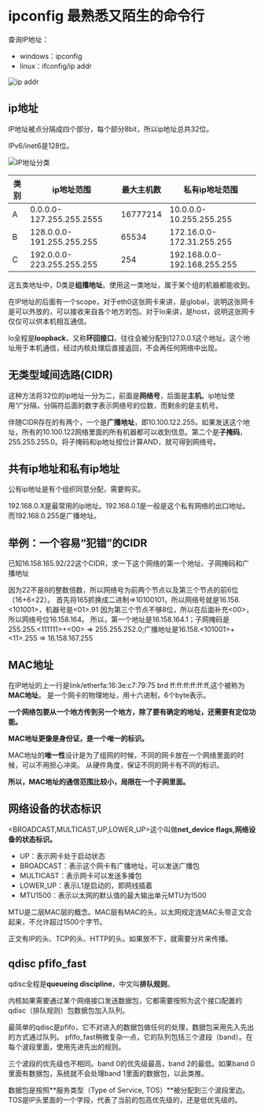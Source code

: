 
# ipconfig 最熟悉又陌生的命令行

查询IP地址：
- windows：ipconfig
- linux：ifconfig/ip addr

![ip addr](https://images2018.cnblogs.com/blog/562318/201807/562318-20180720104549272-1124047236.png)

## ip地址

IP地址被点分隔成四个部分，每个部分8bit，所以ip地址总共32位。

IPv6/inet6是128位。

![IP地址分类](https://images2015.cnblogs.com/blog/880287/201604/880287-20160403105152098-758758870.gif)

类别 | ip地址范围 | 最大主机数 | 私有ip地址范围
-----|------------|-----------|---------------
A|0.0.0.0-127.255.255.2555|16777214|10.0.0.0-10.255.255.255
B|128.0.0.0-191.255.255.255|65534|172.16.0.0-172.31.255.255
C|192.0.0.0-223.255.255.255|254|192.168.0.0-192.168.255.255

这五类地址中，D类是**组播地址**。使用这一类地址，属于某个组的机器都能收到。

在IP地址的后面有一个scope，对于eth0这张网卡来讲，是global，说明这张网卡是可以外放的，可以接收来自各个地方的包。对于lo来讲，是host，说明这张网卡仅仅可以供本机相互通信。

lo全程是**loopback**，又称**环回接口**，往往会被分配到127.0.0.1这个地址。这个地址用于本机通信，经过内核处理后直接返回，不会再任何网络中出现。

## 无类型域间选路(CIDR)

这种方法将32位的ip地址一分为二，前面是**网络号**，后面是**主机**。ip地址使用“/”分隔，分隔符后面的数字表示网络号的位数，而剩余的是主机号。

伴随CIDR存在的有两个，一个是**广播地址**，即10.100.122.255。如果发送这个地址，所有的10.100.122网络里面的所有机器都可以收到信息。第二个是**子掩码**，255.255.255.0。将子掩码和ip地址按位计算AND，就可得到网络号。

## 共有ip地址和私有ip地址

公有ip地址是有个组织同意分配，需要购买。

192.168.0.X是最常用的ip地址。192.168.0.1是一般是这个私有网络的出口地址。而192.168.0.255是广播地址。

## 举例：一个容易“犯错”的CIDR

已知16.158.165.92/22这个CIDR，求一下这个网络的第一个地址、子网掩码和广播地址

因为22不是8的整数倍数，所以网络号为前两个节点以及第三个节点的前6位（16+6=22）。
首先将165抓换成二进制=>10100101，所以网络号就是16.158.<101001>，机器号是<01>.91
因为第三个节点不够8位，所以在后面补充<00>，所以网络号位16.158.164。
所以，第一个地址是16.158.164.1；子网掩码是255.255.<111111>+<00> => 255.255.252.0;广播地址是16.158.<101001>+<11>.255 => 16.158.167.255

## MAC地址

在IP地址的上一行是link/etherfa:16:3e:c7:79:75 brd ff:ff:ff:ff:ff:ff,这个被称为**MAC地址**。
是一个网卡的物理地址，用十六进制，6个byte表示。

**一个网络包要从一个地方传到另一个地方，除了要有确定的地址，还需要有定位功能。**

**MAC地址更像是身份证，是一个唯一的标识。**

MAC地址的**唯一性**设计是为了组网的时候，不同的网卡放在一个网络里面的时候，可以不用担心冲突。
从硬件角度，保证不同的网卡有不同的标识。

**所以，MAC地址的通信范围比较小，局限在一个子网里面。**

## 网络设备的状态标识

<BROADCAST,MULTICAST,UP,LOWER_UP>这个叫做**net_device flags,网络设备的状态标识。**
- UP：表示网卡处于启动状态
- BROADCAST：表示这个网卡有广播地址，可以发送广播包
- MULTICAST：表示网卡可以发送多播包
- LOWER_UP：表示L1是启动的，即网线插着
- MTU1500：表示以太网的默认值的最大输出单元MTU为1500

MTU是二层MAC层的概念。MAC层有MAC的头，以太网规定连MAC头带正文合起来，不允许超过1500个字节。

正文有IP的头、TCP的头、HTTP的头。如果放不下，就需要分片来传播。

## qdisc pfifo_fast
qdisc全程是**queueing discipline**，中文叫**排队规则**。

内核如果需要通过某个网络接口发送数据包，它都需要按照为这个接口配置的qdisc（排队规则）包数据包加入队列。

最简单的qdisc是pfifo，它不对进入的数据包做任何的处理，数据包采用先入先出的方式通过队列。
pfifo_fast稍微复杂一点，它的队列包括三个波段（band）。在每个波段里面，使用先进先出的规则。

三个波段的优先级也不相同。band 0的优先级最高，band 2的最低。如果band 0里面有数据包，系统就不会处理band 1里面的数据包，以此类推。

数据包是按照**服务类型（Type of Service, TOS）**被分配到三个波段里边。TOS是IP头里面的一个字段，代表了当前的包高优先级的，还是低优先级的。


```python

```
